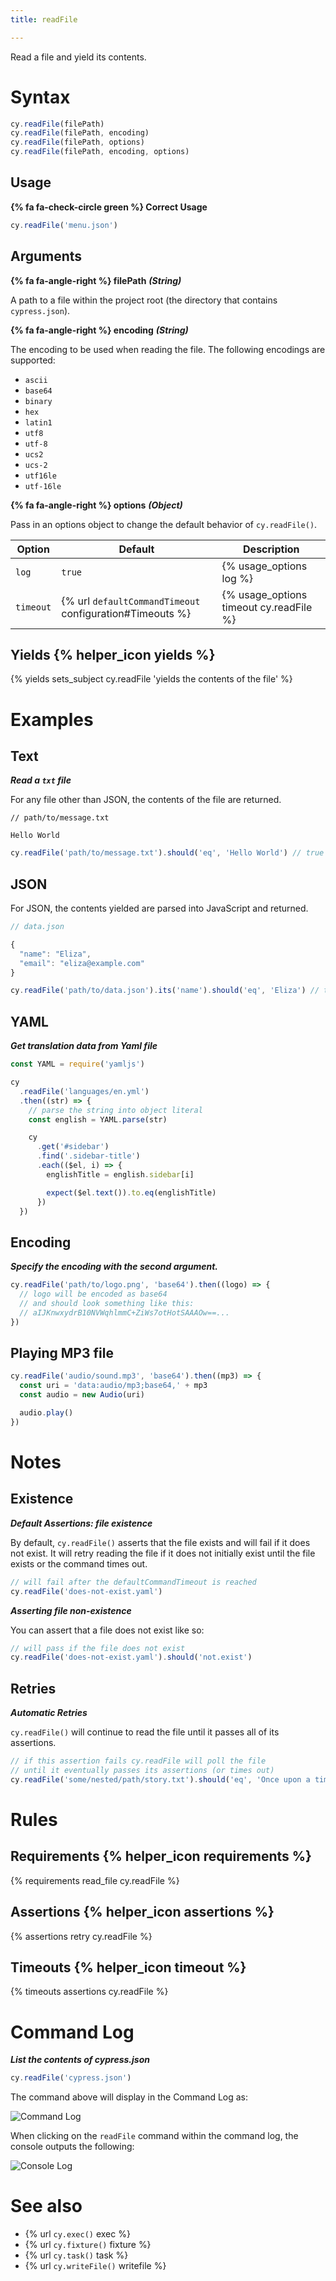 ```yaml
---
title: readFile

---
```


Read a file and yield its contents.

# Syntax

```javascript
cy.readFile(filePath)
cy.readFile(filePath, encoding)
cy.readFile(filePath, options)
cy.readFile(filePath, encoding, options)
```

## Usage

**{% fa fa-check-circle green %} Correct Usage**

```javascript
cy.readFile('menu.json')
```

## Arguments

**{% fa fa-angle-right %} filePath** ***(String)***

A path to a file within the project root (the directory that contains `cypress.json`).

**{% fa fa-angle-right %} encoding**  ***(String)***

The encoding to be used when reading the file. The following encodings are supported:

* `ascii`
* `base64`
* `binary`
* `hex`
* `latin1`
* `utf8`
* `utf-8`
* `ucs2`
* `ucs-2`
* `utf16le`
* `utf-16le`

**{% fa fa-angle-right %} options**  ***(Object)***

Pass in an options object to change the default behavior of `cy.readFile()`.

Option | Default | Description
--- | --- | ---
`log` | `true` | {% usage_options log %}
`timeout` | {% url `defaultCommandTimeout` configuration#Timeouts %} | {% usage_options timeout cy.readFile %}

## Yields {% helper_icon yields %}

{% yields sets_subject cy.readFile 'yields the contents of the file' %}

# Examples

## Text

***Read a `txt` file***

For any file other than JSON, the contents of the file are returned.

```text
// path/to/message.txt

Hello World
```

```javascript
cy.readFile('path/to/message.txt').should('eq', 'Hello World') // true
```

## JSON

For JSON, the contents yielded are parsed into JavaScript and returned.

```javascript
// data.json

{
  "name": "Eliza",
  "email": "eliza@example.com"
}
```

```javascript
cy.readFile('path/to/data.json').its('name').should('eq', 'Eliza') // true
```

## YAML

***Get translation data from Yaml file***

```javascript
const YAML = require('yamljs')

cy
  .readFile('languages/en.yml')
  .then((str) => {
    // parse the string into object literal
    const english = YAML.parse(str)

    cy
      .get('#sidebar')
      .find('.sidebar-title')
      .each(($el, i) => {
        englishTitle = english.sidebar[i]

        expect($el.text()).to.eq(englishTitle)
      })
  })
```

## Encoding

***Specify the encoding with the second argument.***

```javascript
cy.readFile('path/to/logo.png', 'base64').then((logo) => {
  // logo will be encoded as base64
  // and should look something like this:
  // aIJKnwxydrB10NVWqhlmmC+ZiWs7otHotSAAAOw==...
})
```

## Playing MP3 file

```javascript
cy.readFile('audio/sound.mp3', 'base64').then((mp3) => {
  const uri = 'data:audio/mp3;base64,' + mp3
  const audio = new Audio(uri)

  audio.play()
})
```

# Notes

## Existence

***Default Assertions: file existence***

By default, `cy.readFile()` asserts that the file exists and will fail if it does not exist. It will retry reading the file if it does not initially exist until the file exists or the command times out.

```javascript
// will fail after the defaultCommandTimeout is reached
cy.readFile('does-not-exist.yaml')
```

***Asserting file non-existence***

You can assert that a file does not exist like so:

```javascript
// will pass if the file does not exist
cy.readFile('does-not-exist.yaml').should('not.exist')
```

## Retries

***Automatic Retries***

`cy.readFile()` will continue to read the file until it passes all of its assertions.

```javascript
// if this assertion fails cy.readFile will poll the file
// until it eventually passes its assertions (or times out)
cy.readFile('some/nested/path/story.txt').should('eq', 'Once upon a time...')
```

# Rules

## Requirements {% helper_icon requirements %}

{% requirements read_file cy.readFile %}

## Assertions {% helper_icon assertions %}

{% assertions retry cy.readFile %}

## Timeouts {% helper_icon timeout %}

{% timeouts assertions cy.readFile %}

# Command Log

***List the contents of cypress.json***

```javascript
cy.readFile('cypress.json')
```

The command above will display in the Command Log as:

![Command Log](/img/api/readfile/readfile-can-get-content-of-system-files-in-tests.png)

When clicking on the `readFile` command within the command log, the console outputs the following:

![Console Log](/img/api/readfile/console-log-shows-content-from-file-formatted-as-javascript.png)

# See also

- {% url `cy.exec()` exec %}
- {% url `cy.fixture()` fixture %}
- {% url `cy.task()` task %}
- {% url `cy.writeFile()` writefile %}
